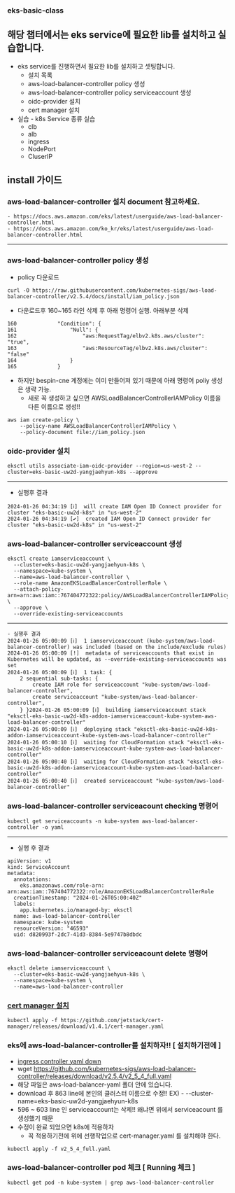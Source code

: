 ### eks-basic-class
해당 챕터에서는 eks service에 필요한 lib를 설치하고 실습합니다.
---

- eks service를 진행하면서 필요한 lib를 설치하고 셋팅합니다.
  * 설치 목록
  * aws-load-balancer-controller policy 생성
  * aws-load-balancer-controller policy serviceaccount 생성
  * oidc-provider 설치
  * cert manager 설치
- 실습 - k8s Service 종류 실습
  * clb 
  * alb
  * ingress 
  * NodePort
  * CluserIP

## install 가이드

### aws-load-balancer-controller 설치 document 참고하세요.
```
- https://docs.aws.amazon.com/eks/latest/userguide/aws-load-balancer-controller.html
- https://docs.aws.amazon.com/ko_kr/eks/latest/userguide/aws-load-balancer-controller.html
```
---


### aws-load-balancer-controller policy 생성

-  policy 다운로드
```
curl -O https://raw.githubusercontent.com/kubernetes-sigs/aws-load-balancer-controller/v2.5.4/docs/install/iam_policy.json
```
  


- 다운로드후 160~165 라인 삭제 후 아래 명령어 실행. 아래부분 삭제
```
160             "Condition": {
161                 "Null": {
162                     "aws:RequestTag/elbv2.k8s.aws/cluster": "true",
163                     "aws:ResourceTag/elbv2.k8s.aws/cluster": "false"
164                 }
165             }
```


- 하지만 bespin-cne 계정에는 이미 만들어져 있기 때문에 아래 명령어 poliy 생성은 생략 가능.
  * 새로 꼭 생성하고 싶으면 AWSLoadBalancerControllerIAMPolicy 이름을 다른 이름으로 생성!! 
```
aws iam create-policy \
    --policy-name AWSLoadBalancerControllerIAMPolicy \
    --policy-document file://iam_policy.json
```

### oidc-provider 설치
```
eksctl utils associate-iam-oidc-provider --region=us-west-2 --cluster=eks-basic-uw2d-yangjaehyun-k8s --approve
```
---  
- 실행후 결과
```
2024-01-26 04:34:19 [ℹ]  will create IAM Open ID Connect provider for cluster "eks-basic-uw2d-k8s" in "us-west-2"
2024-01-26 04:34:19 [✔]  created IAM Open ID Connect provider for cluster "eks-basic-uw2d-k8s" in "us-west-2"
```

### aws-load-balancer-controller serviceaccount 생성
```
eksctl create iamserviceaccount \
  --cluster=eks-basic-uw2d-yangjaehyun-k8s \
  --namespace=kube-system \
  --name=aws-load-balancer-controller \
  --role-name AmazonEKSLoadBalancerControllerRole \
  --attach-policy-arn=arn:aws:iam::767404772322:policy/AWSLoadBalancerControllerIAMPolicy \
  --approve \
  --override-existing-serviceaccounts
```
---
```
- 실행후 결과 
2024-01-26 05:00:09 [ℹ]  1 iamserviceaccount (kube-system/aws-load-balancer-controller) was included (based on the include/exclude rules)
2024-01-26 05:00:09 [!]  metadata of serviceaccounts that exist in Kubernetes will be updated, as --override-existing-serviceaccounts was set
2024-01-26 05:00:09 [ℹ]  1 task: {
    2 sequential sub-tasks: {
        create IAM role for serviceaccount "kube-system/aws-load-balancer-controller",
        create serviceaccount "kube-system/aws-load-balancer-controller",
    } }2024-01-26 05:00:09 [ℹ]  building iamserviceaccount stack "eksctl-eks-basic-uw2d-k8s-addon-iamserviceaccount-kube-system-aws-load-balancer-controller"
2024-01-26 05:00:09 [ℹ]  deploying stack "eksctl-eks-basic-uw2d-k8s-addon-iamserviceaccount-kube-system-aws-load-balancer-controller"
2024-01-26 05:00:10 [ℹ]  waiting for CloudFormation stack "eksctl-eks-basic-uw2d-k8s-addon-iamserviceaccount-kube-system-aws-load-balancer-controller"
2024-01-26 05:00:40 [ℹ]  waiting for CloudFormation stack "eksctl-eks-basic-uw2d-k8s-addon-iamserviceaccount-kube-system-aws-load-balancer-controller"
2024-01-26 05:00:40 [ℹ]  created serviceaccount "kube-system/aws-load-balancer-controller"
```


### aws-load-balancer-controller serviceacount checking 명령어
```
kubectl get serviceaccounts -n kube-system aws-load-balancer-controller -o yaml
```
---
- 실행 후 결과
```
apiVersion: v1
kind: ServiceAccount
metadata:
  annotations:
    eks.amazonaws.com/role-arn: arn:aws:iam::767404772322:role/AmazonEKSLoadBalancerControllerRole
  creationTimestamp: "2024-01-26T05:00:40Z"
  labels:
    app.kubernetes.io/managed-by: eksctl
  name: aws-load-balancer-controller
  namespace: kube-system
  resourceVersion: "46593"
  uid: d820993f-2dc7-41d3-8384-5e9747b8dbdc
```

### aws-load-balancer-controller serviceacount delete 명령어
```
eksctl delete iamserviceaccount \
  --cluster=eks-basic-uw2d-yangjaehyun-k8s \
  --namespace=kube-system \
  --name=aws-load-balancer-controller
```

###  [cert manager 설치](https://cert-manager.io/docs/installation/)
```
kubectl apply -f https://github.com/jetstack/cert-manager/releases/download/v1.4.1/cert-manager.yaml
```

### eks에 aws-load-balancer-controller를 설치하자!!  [ 설치하기전에 ]
- [ingress controller yaml down](https://github.com/kubernetes-sigs/aws-load-balancer-controller/releases/download/v2.5.4/v2_5_4_full.yaml)
- wget https://github.com/kubernetes-sigs/aws-load-balancer-controller/releases/download/v2.5.4/v2_5_4_full.yaml 
- 해당 파일은 aws-load-balancer-yaml 폴더 안에 있습니다.
- download 후 863 line에 본인의 클러스터 이름으로 수정!! EX) - --cluster-name=eks-basic-uw2d-yangjaehyun-k8s
- 596 ~ 603 line 인 serviceaccount는 삭제!! 왜냐면 위에서 serviceacount 를 생성했기 때문
- 수정이 완료 되었으면 k8s에 적용하자
  * 꼭 적용하기전에 위에 선행작업으로 cert-manager.yaml 를 설치해야 한다.

```
kubectl apply -f v2_5_4_full.yaml 
```

### aws-load-balancer-controller pod 체크 [ Running 체크 ]
```
kubectl get pod -n kube-system | grep aws-load-balancer-controller
```
